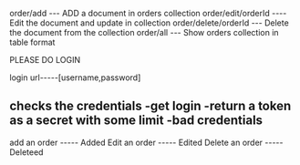 order/add  --- ADD a document in orders  collection
order/edit/orderId ---- Edit the document and update in collection
order/delete/orderId --- Delete the document from the collection
order/all --- Show orders collection in table format



PLEASE DO LOGIN

login url-----[username,password]

checks the credentials
    -get login
        -return a token as a secret with some limit
    -bad credentials
-------------------------------
add an order ----- Added
Edit an order ----- Edited
Delete an order ----- Deleteed